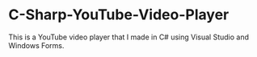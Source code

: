 # C-Sharp-YouTube-Video-Player
This is a YouTube video player that I made in C# using Visual Studio and Windows Forms.
